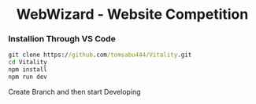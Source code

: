 <div align=center>
<h1> WebWizard - Website Competition </h1>
</div>

### Installion Through VS Code

```cmd
git clone https://github.com/tomsabu444/Vitality.git
cd Vitality
npm install
npm run dev
```
Create Branch and then start Developing